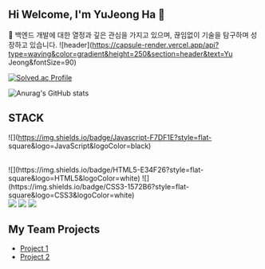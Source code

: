 ## Hi Welcome, I'm YuJeong Ha 👋


💼 백엔드 개발에 대한 열정과 깊은 관심을 가지고 있으며, 끊임없이 기술을 탐구하며 성장하고 있습니다.
![header](https://capsule-render.vercel.app/api?type=waving&color=gradient&height=250&section=header&text=Yu Jeong&fontSize=90)
<!--
**HaYuJeong/HaYuJeong** is a ✨ _special_ ✨ repository because its `README.md` (this file) appears on your GitHub profile.

Here are some ideas to get you started:

- 🔭 I’m currently working on ...
- 🌱 I’m currently learning ...
- 👯 I’m looking to collaborate on ...
- 🤔 I’m looking for help with ...
- 💬 Ask me about ...
- 📫 How to reach me: ...
- 😄 Pronouns: ...
- ⚡ Fun fact: ...
-->

[![Solved.ac Profile](http://mazassumnida.wtf/api/generate_badge?boj=hayj6935)](https://solved.ac/hayj6935)

![Anurag's GitHub stats](https://github-readme-stats.vercel.app/api?username=HaYuJeong&show_icons=true&theme=radical) 
## STACK

![](https://img.shields.io/badge/Javascript-F7DF1E?style=flat-
square&logo=JavaScript&logoColor=black)

<br>
![](https://img.shields.io/badge/HTML5-E34F26?style=flat-
square&logo=HTML5&logoColor=white)
![](https://img.shields.io/badge/CSS3-1572B6?style=flat-square&logo=CSS3&logoColor=white)

<br>
<img src="https://img.shields.io/badge/java-007396?style=for-the-badge&logo=OpenJDK&logoColor=white">
<img src="https://img.shields.io/badge/Spring-6DB33F?style=for-the-badge&logo=Spring&logoColor=white">
<img src="https://img.shields.io/badge/springboot-6DB33F?style=for-the-badge&logo=springboot&logoColor=white">
<br>


## My Team Projects

- [Project 1](https://github.com/Bkukim/LottoTeamProject)
- [Project 2](https://github.com/Bkukim/lotto_board_project)
